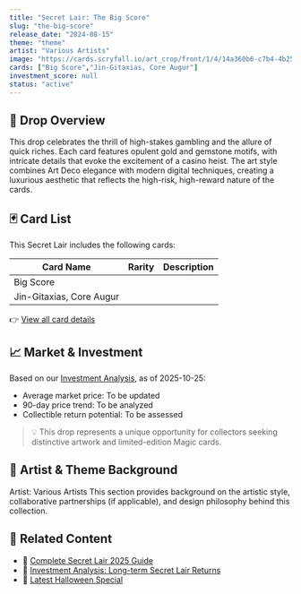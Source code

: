 ```yaml
---
title: "Secret Lair: The Big Score"
slug: "the-big-score"
release_date: "2024-08-15"
theme: "theme"
artist: "Various Artists"
image: "https://cards.scryfall.io/art_crop/front/1/4/14a360b6-c7b4-4b25-8288-b3bb8d527bda.jpg?1562846236"
cards: ["Big Score","Jin-Gitaxias, Core Augur"]
investment_score: null
status: "active"
---
```


## 💠 Drop Overview
This drop celebrates the thrill of high-stakes gambling and the allure of quick riches. Each card features opulent gold and gemstone motifs, with intricate details that evoke the excitement of a casino heist. The art style combines Art Deco elegance with modern digital techniques, creating a luxurious aesthetic that reflects the high-risk, high-reward nature of the cards.

## 🃏 Card List
This Secret Lair includes the following cards:

| Card Name | Rarity | Description |
|-----------|---------|-------------|
| Big Score |  |  |
| Jin-Gitaxias, Core Augur |  |  |

👉 [View all card details](/cards?drop=the-big-score)

## 📈 Market & Investment
Based on our [Investment Analysis](/investment/the-big-score), as of 2025-10-25:
- Average market price: To be updated
- 90-day price trend: To be analyzed
- Collectible return potential: To be assessed

> 💡 This drop represents a unique opportunity for collectors seeking distinctive artwork and limited-edition Magic cards.

## 🎨 Artist & Theme Background
Artist: Various Artists
This section provides background on the artistic style, collaborative partnerships (if applicable), and design philosophy behind this collection.

## 🔗 Related Content
- 📰 [Complete Secret Lair 2025 Guide](/news/secret-lair-2025-complete-guide)
- 💼 [Investment Analysis: Long-term Secret Lair Returns](/investment)
- 🎃 [Latest Halloween Special](/drops/secret-scare-superdrop-2025)